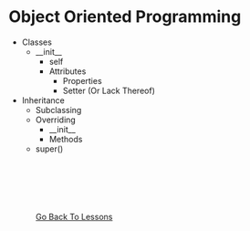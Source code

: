  # Object Oriented Programming
* Classes
    * \_\_init__
        * self
        * Attributes
            * Properties
            * Setter (Or Lack Thereof)
* Inheritance
    * Subclassing
    * Overriding
        * \_\_init__
        * Methods
    * super()
\
\
\
\
\
\
\
[Go Back To Lessons](../../lessons#python-lessons)
